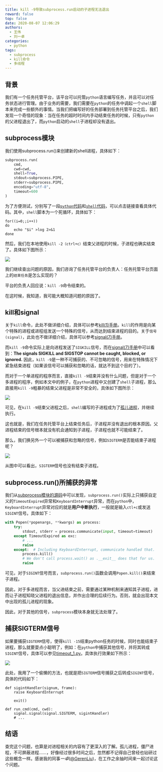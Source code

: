 ```yaml
---
title: kill -9导致subprocess.run启动的子进程无法退出
reward: false
top: false
date: 2020-08-07 12:06:29
authors:
  - 王伟
  - 刘一卓
categories: 
  - python
tags:
  - subprocess
  - kill命令 
  - 多线程
---
```


## 背景
我们有一个任务托管平台，该平台可以托管`python`语言编写任务，并且可以对任务状态进行管理。由于业务的需要，我们需要在`python`的任务中调起一个`shell`脚本来完成一些额外的事情。当我们把编写好的任务部署到任务托管平台之后，我们发现一个奇怪的现象：当在任务的超时时间内手动结束任务的时候，只有`python`的父进程退出了，而`python`启动的`shell`子进程却没有退出。

<!--more-->

## subprocess模块
我们使用subprocess.run()来创建新的shell进程，具体如下：

```python
subprocess.run(
    cmd,
    cwd=cwd,
    shell=True,
    stdout=subprocess.PIPE,
    stderr=subprocess.PIPE,
    encoding="utf-8",
    timeout=600
)
```

为了方便测试，分别写了一段[`python`代码](https://gitee.com/wangwei1237/wangwei1237/blob/master/2020/08/07/cannot-terminate-the-subprocess-run-child-process-caused-by-kill-9/timeout.py)和[`shell`代码](https://gitee.com/wangwei1237/wangwei1237/blob/master/2020/08/07/cannot-terminate-the-subprocess-run-child-process-caused-by-kill-9/timeout.sh)，可以点击链接查看具体代码。其中，`shell`脚本为一个死循环，具体如下：

```shell
for((i=0;;i++))
do
    echo "$i" >log 2>&1
done
```

然后，我们在本地使用`kill -2（ctrl+c）`结束父进程的时候，子进程也确实结束了。具体如下图所示：

![](sigint.png)

我们继续查出问题的原因，我们咨询了任务托管平台的负责人：任务托管平台页面上的`结束任务`是怎么实现的？

平台的负责人回应说：`kill -9`命令结束的。

在这时候，我知道，我可能大概知道问题的原因了。

## kill和signal
关于`kill`命令，此处不做详细介绍，具体可以参考[kill(1)手册](https://man7.org/linux/man-pages/man1/kill.1.html)。`kill`的作用是向某个特殊的进程或进程组发送一个特殊的信号，从而达到结束进程的目的。关于`信号(signal)`，此处也不做详细介绍，具体可以参考[signal(7)手册](https://man7.org/linux/man-pages/man7/signal.7.html)。

而`kill -9`命令实际上是向进程发送了`SIGKILL`信号，而在[signal(7)手册](https://man7.org/linux/man-pages/man7/signal.7.html)中可以看到：**The signals SIGKILL and SIGSTOP cannot be caught, blocked, or ignored.** 因此，`kill -9`是一种不可捕获的、不可忽略的信号，用来在特殊情况下紧急结束进程（如果该信号可以捕获和忽略的话，就达不到这个目的了）。

而对于一个单进程的程序而言，直接`kill -9`结束并没有什么问题，但是对于一个多进程的程序，例如本文中的例子，在`python`进程中又创建了`shell`子进程，那么直接用`kill -9`粗暴的结束父进程是非常不安全的，具体如下图所示：

![](sig9.jpg)

可见，在`kill -9`结束父进程之后，`shell`编写的子进程成为了[孤儿进程](https://www.geeksforgeeks.org/zombie-and-orphan-processes-in-c/)，并继续执行。

这也就是，我们在任务托管平台上结束任务后，子进程并没有退出的根本原因。父进程结束的信号根本就没有机会通知到子进程，子进程也就不可能结束了。

那么，我们换另外一个可以被捕获和忽略的信号，例如`SIGTERM`是否能结束子进程呢？

![](sigterm.jpg)

从图中可以看出，`SIGTERM`信号也没有结束子进程。

## subprocess.run()所捕获的异常
我们从[subprocess模块的源码](https://github.com/python/cpython/blob/3.8/Lib/subprocess.py)中可以发现，`subprocess.run()`实际上只捕获自定义的`TimeoutExpired`异常和`KeyboardInterrupt`异常，而在`python`中，`KeyboardInterrupt`异常对应的就是**用户中断执行**，一般就是输入`ctl+c`或发送`SIGINT`信号。具体如下：

```python
with Popen(*popenargs, **kwargs) as process:
    try:
        stdout, stderr = process.communicate(input, timeout=timeout)
    except TimeoutExpired as exc:
        # ...
        raise
    except:  # Including KeyboardInterrupt, communicate handled that.
        process.kill()
        # We don't call process.wait() as .__exit__ does that for us.
        raise
```

可见，对于`SIGINT`信号而言，`subprocess.run()`函数会调用`Popen.kill()`来结束子进程。

因此，对于多进程而言，当父进结束之前，需要通过某种机制来通知其子进程，进而让子进程知晓父进程的退出信息，并作出合理的后续行为。否则，就会出现本文中出现的孤儿进程的现象。

因此，对于其他的信号，`subprocess`模块本身就无法处理了。

## 捕获SIGTERM信号
如果要捕获`SIGTERM`信号，使得`kill -15`结束python任务的时候，同时也能结束子进程，那么就要耍点小聪明了，例如：在`python`中捕获其他信号，并将其转成`SIGINT`信号，具体可以参见[timeout_1.py](https://gitee.com/wangwei1237/wangwei1237/blob/master/2020/08/07/cannot-terminate-the-subprocess-run-child-process-caused-by-kill-9/timeout_1.py)。具体执行效果如下所示：

![](popen.jpg)

此处，我用了一个偷懒的方法，也就是把`SIGTERM`信号捕获之后转成`SIGINT`信号，具体的代码如下：

```
def sigintHandler(signum, frame):
    raise KeyboardInterrupt

    exit()

def run_cmd(cmd, cwd):
    signal.signal(signal.SIGTERM, sigintHandler)
    # ...
```

## 结语
查完这个问题，也算是对进程相关的内容有了更深入的了解。孤儿进程，僵尸进程，不可屏蔽进程……，好像经过很多时间之后，忽然都不记得自己曾经也钻研过这些概念一样。感谢我的同事*一卓*([@GerenLiu](https://github.com/GerenLiu))，在工作之余抽时间来一起讨论这个问题。